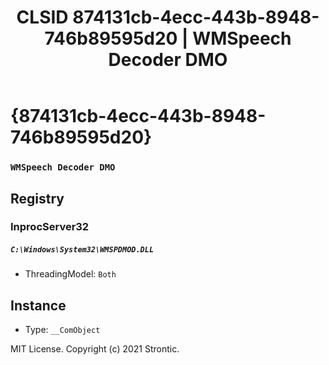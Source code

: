 ﻿---
title: "CLSID 874131cb-4ecc-443b-8948-746b89595d20 | WMSpeech Decoder DMO"
excerpt: What is COM-Object CLSID 874131cb-4ecc-443b-8948-746b89595d20?
---

# {874131cb-4ecc-443b-8948-746b89595d20}

### `WMSpeech Decoder DMO`

## Registry


### InprocServer32

##### `C:\Windows\System32\WMSPDMOD.DLL`
* ThreadingModel: `Both`

## Instance

* Type: `__ComObject`

MIT License. Copyright (c) 2021 Strontic.


